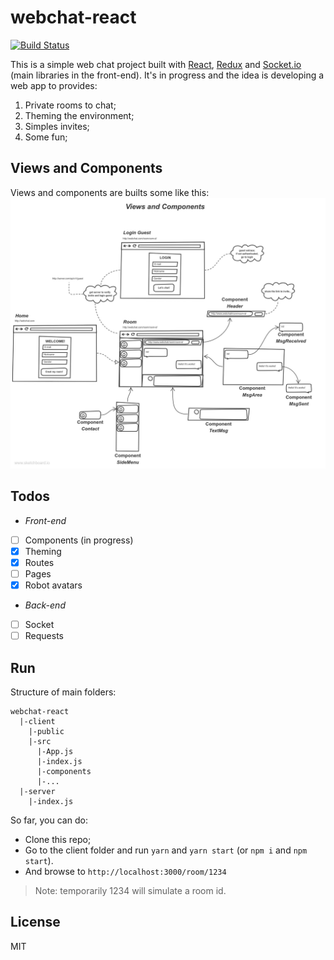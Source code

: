 # webchat-react

[![Build Status](https://travis-ci.org/joemccann/dillinger.svg?branch=master)](https://github.com/andrenespolon/webchat-react.git)

This is a simple web chat project built with [React](https://pt-br.reactjs.org/), [Redux](https://redux.js.org/) and [Socket.io](https://socket.io/) (main libraries in the front-end). It's in progress and the idea is developing a web app to provides:

1. Private rooms to chat;
2. Theming the environment;
3. Simples invites;
4. Some fun;

## Views and Components
Views and components are builts some like this:
![Views And Components](views_and_comps.jpg)

## Todos
- *Front-end*
- [ ] Components (in progress)
- [X] Theming
- [X] Routes
- [ ] Pages
- [X] Robot avatars

- *Back-end*
- [ ] Socket
- [ ] Requests

## Run
Structure of main folders:
```
webchat-react
  |-client
    |-public
    |-src
      |-App.js
      |-index.js
      |-components
      |-...
  |-server
    |-index.js
```
So far, you can do:
- Clone this repo;
- Go to the client folder and run `yarn` and `yarn start` (or `npm i` and `npm start`).
- And browse to `http://localhost:3000/room/1234`

> Note: temporarily 1234 will simulate a room id.

## License
MIT